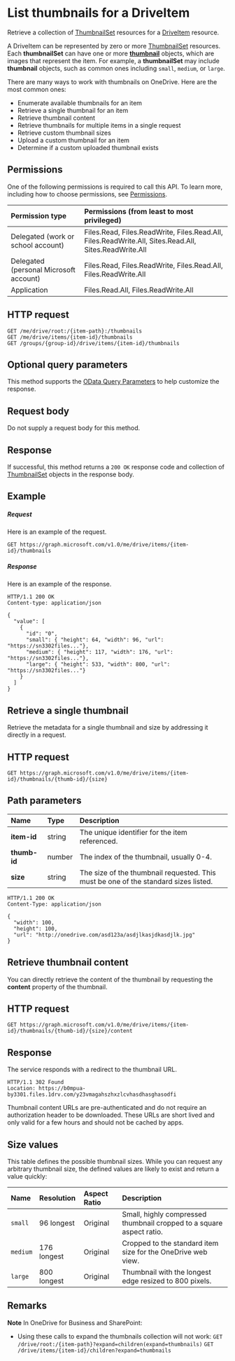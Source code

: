 # List thumbnails for a DriveItem

Retrieve a collection of [ThumbnailSet](../resources/thumbnailset.md) resources for a [DriveItem](../resources/driveitem.md) resource.

A DriveItem can be represented by zero or more [ThumbnailSet](../resources/thumbnailset.md) resources.
Each **thumbnailSet** can have one or more [**thumbnail**](../resources/thumbnail.md) objects, which are images that represent the item.
For example, a **thumbnailSet** may include **thumbnail** objects, such as common ones including `small`, `medium`, or `large`.

There are many ways to work with thumbnails on OneDrive.
Here are the most common ones:

* Enumerate available thumbnails for an item
* Retrieve a single thumbnail for an item
* Retrieve thumbnail content
* Retrieve thumbnails for multiple items in a single request
* Retrieve custom thumbnail sizes
* Upload a custom thumbnail for an item
* Determine if a custom uploaded thumbnail exists


## Permissions
One of the following permissions is required to call this API. To learn more, including how to choose permissions, see [Permissions](../../../concepts/permissions_reference.md).

|Permission type      | Permissions (from least to most privileged)              | 
|:--------------------|:---------------------------------------------------------| 
|Delegated (work or school account) | Files.Read, Files.ReadWrite, Files.Read.All, Files.ReadWrite.All, Sites.Read.All, Sites.ReadWrite.All    | 
|Delegated (personal Microsoft account) | Files.Read, Files.ReadWrite, Files.Read.All, Files.ReadWrite.All    | 
|Application | Files.Read.All, Files.ReadWrite.All | 

## HTTP request

<!-- { "blockType": "ignored" } -->
```http
GET /me/drive/root:/{item-path}:/thumbnails
GET /me/drive/items/{item-id}/thumbnails
GET /groups/{group-id}/drive/items/{item-id}/thumbnails
```

## Optional query parameters
This method supports the [OData Query Parameters](http://developer.microsoft.com/en-us/graph/docs/overview/query_parameters) to help customize the response.

## Request body
Do not supply a request body for this method.

## Response
If successful, this method returns a `200 OK` response code and collection of [ThumbnailSet](../resources/thumbnailset.md) objects in the response body.

## Example

##### Request

Here is an example of the request.

<!-- {
  "blockType": "request",
  "name": "get_thumbnails"
}-->
```http
GET https://graph.microsoft.com/v1.0/me/drive/items/{item-id}/thumbnails
```


##### Response
Here is an example of the response.

<!-- {
  "blockType": "response",
  "truncated": false,
  "@odata.type": "microsoft.graph.thumbnailSet",
  "isCollection": true
} -->
```http
HTTP/1.1 200 OK
Content-type: application/json

{
  "value": [
    {
      "id": "0",
      "small": { "height": 64, "width": 96, "url": "https://sn3302files..."},
      "medium": { "height": 117, "width": 176, "url": "https://sn3302files..."},
      "large": { "height": 533, "width": 800, "url": "https://sn3302files..."}
    }
  ]
}
```

## Retrieve a single thumbnail

Retrieve the metadata for a single thumbnail and size by addressing it directly in a request.

## HTTP request

<!-- { "blockType": "request", "name": "get-one-thumbnail" } -->
```http
GET https://graph.microsoft.com/v1.0/me/drive/items/{item-id}/thumbnails/{thumb-id}/{size}
```

## Path parameters

| Name         | Type   | Description                                                                         |
|:-------------|:-------|:------------------------------------------------------------------------------------|
| **item-id**  | string | The unique identifier for the item referenced.                                      |
| **thumb-id** | number | The index of the thumbnail, usually 0-4.                                            |
| **size**     | string | The size of the thumbnail requested. This must be one of the standard sizes listed. |


<!-- { "blockType": "response", "@odata.type": "microsoft.graph.thumbnail" } -->
```http
HTTP/1.1 200 OK
Content-Type: application/json

{
  "width": 100,
  "height": 100,
  "url": "http://onedrive.com/asd123a/asdjlkasjdkasdjlk.jpg"
}
```

## Retrieve thumbnail content

You can directly retrieve the content of the thumbnail by requesting the **content** property of the thumbnail.

## HTTP request

<!-- { "blockType": "request", "name":"get-thumbnail-content" } -->
```http
GET https://graph.microsoft.com/v1.0/me/drive/items/{item-id}/thumbnails/{thumb-id}/{size}/content
```

## Response

The service responds with a redirect to the thumbnail URL.

<!-- { "blockType": "response" } -->
```http
HTTP/1.1 302 Found
Location: https://b0mpua-by3301.files.1drv.com/y23vmagahszhxzlcvhasdhasghasodfi
```

Thumbnail content URLs are pre-authenticated and do not require an authorization header to be downloaded.
These URLs are short lived and only valid for a few hours and should not be cached by apps.


## Size values

This table defines the possible thumbnail sizes.
While you can request any arbitrary thumbnail size, the defined values are likely to exist and return a value quickly:

| Name           | Resolution  | Aspect Ratio | Description                                                          |
|:---------------|:------------|:-------------|:---------------------------------------------------------------------|
| `small`        | 96 longest  | Original     | Small, highly compressed thumbnail cropped to a square aspect ratio. |
| `medium`       | 176 longest | Original     | Cropped to the standard item size for the OneDrive web view.         |
| `large`        | 800 longest | Original     | Thumbnail with the longest edge resized to 800 pixels.               |

## Remarks

**Note** In OneDrive for Business and SharePoint:

* Using these calls to expand the thumbnails collection will not work:
  `GET /drive/root:/{item-path}?expand=children(expand=thumbnails)`
  `GET /drive/items/{item-id}/children?expand=thumbnails`


<!-- uuid: 8fcb5dbc-d5aa-4681-8e31-b001d5168d79
2015-10-25 14:57:30 UTC -->
<!-- {
  "type": "#page.annotation",
  "description": "Get metadata and content for thumbnails of multiple sizes for OneDrive items.",
  "keywords": "thumbnail,content,download,sizes",
  "section": "documentation",
  "tocPath": "OneDrive/Item/List thumbnails"
} -->
